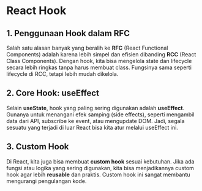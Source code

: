 # React Hook

## 1. Penggunaan Hook dalam RFC
Salah satu alasan banyak yang beralih ke **RFC** (React Functional Components) adalah karena lebih simpel dan efisien dibanding **RCC** (React Class Components). Dengan hook, kita bisa mengelola state dan lifecycle secara lebih ringkas tanpa harus membuat class. Fungsinya sama seperti lifecycle di RCC, tetapi lebih mudah dikelola.

## 2. Core Hook: useEffect
Selain **useState**, hook yang paling sering digunakan adalah **useEffect**. Gunanya untuk menangani efek samping (side effects), seperti mengambil data dari API, subscribe ke event, atau mengupdate DOM. Jadi, segala sesuatu yang terjadi di luar React bisa kita atur melalui useEffect ini.

## 3. Custom Hook
Di React, kita juga bisa membuat **custom hook** sesuai kebutuhan. Jika ada fungsi atau logika yang sering digunakan, kita bisa menjadikannya custom hook agar lebih **reusable** dan praktis. Custom hook ini sangat membantu mengurangi pengulangan kode.
